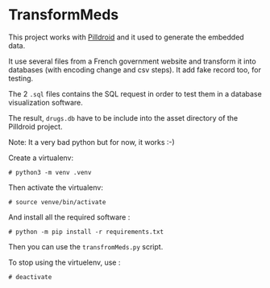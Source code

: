 # TransformMeds

This project works with [Pilldroid](https://github.com/jfoucry/pilldroid) and it
used to generate the embedded data.

It use several files from a French government website and transform it into
databases (with encoding change and csv steps). It add fake record too, for
testing.

The 2 `.sql` files contains the SQL request in order to test them in a database
visualization software.

The result, `drugs.db` have to be include into the asset directory of the
Pilldroid project.

Note: It a very bad python but for now, it works :-)

Create a virtualenv:

`# python3 -m venv .venv`

Then activate the virtualenv:

`# source venve/bin/activate`

And install all the required software :

`# python -m pip install -r requirements.txt`

Then you can use the `transfromMeds.py` script.

To stop using the virtuelenv, use :

`# deactivate`

